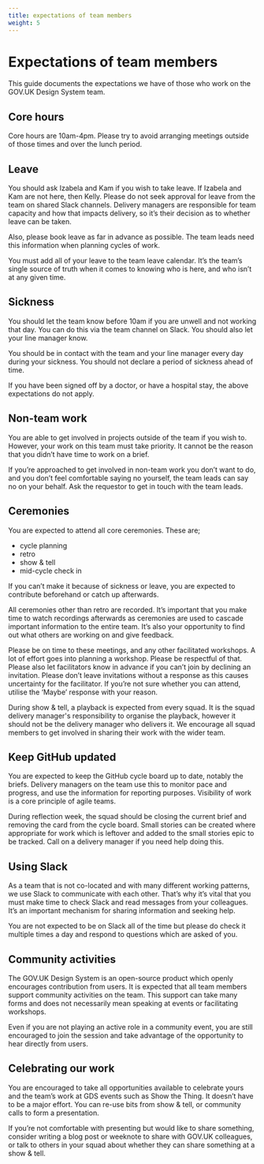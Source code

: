 ```yaml
---
title: expectations of team members
weight: 5
---
```


# Expectations of team members
This guide documents the expectations we have of those who work on the GOV.UK Design System team.

## Core hours
Core hours are 10am-4pm. Please try to avoid arranging meetings outside of those times and over the lunch period.

## Leave
You should ask Izabela and Kam if you wish to take leave. If Izabela and Kam are not here, then Kelly. Please do not seek approval for leave from the team on shared Slack channels. Delivery managers are responsible for team capacity and how that impacts delivery, so it’s their decision as to whether leave can be taken.

Also, please book leave as far in advance as possible. The team leads need this information when planning cycles of work.

You must add all of your leave to the team leave calendar. It’s the team’s single source of truth when it comes to knowing who is here, and who isn’t at any given time.

## Sickness

You should let the team know before 10am if you are unwell and not working that day. You can do this via the team channel on Slack. You should also let your line manager know. 

You should be in contact with the team and your line manager every day during your sickness. You should not declare a period of sickness ahead of time.

If you have been signed off by a doctor, or have a hospital stay, the above expectations do not apply.

## Non-team work

You are able to get involved in projects outside of the team if you wish to. However, your work on this team must take priority. It cannot be the reason that you didn’t have time to work on a brief. 

If you’re approached to get involved in non-team work you don’t want to do, and you don’t feel comfortable saying no yourself, the team leads can say no on your behalf. Ask the requestor to get in touch with the team leads.

## Ceremonies

You are expected to attend all core ceremonies. These are;

- cycle planning
- retro
- show & tell
- mid-cycle check in

If you can’t make it because of sickness or leave, you are expected to contribute beforehand or catch up afterwards.

All ceremonies other than retro are recorded. It’s important that you make time to watch recordings afterwards as ceremonies are used to cascade important information to the entire team. It’s also your opportunity to find out what others are working on and give feedback.

Please be on time to these meetings, and any other facilitated workshops. A lot of effort goes into planning a workshop. Please be respectful of that. Please also let facilitators know in advance if you can’t join by declining an invitation. Please don’t leave invitations without a response as this causes uncertainty for the facilitator.  If you’re not sure whether you can attend, utilise the ‘Maybe’ response with your reason.

During show & tell, a playback is expected from every squad. It is the squad delivery manager's responsibility to organise the playback, however it should not be the delivery manager who delivers it. We encourage all squad members to get involved in sharing their work with the wider team.

## Keep GitHub updated

You are expected to keep the GitHub cycle board up to date, notably the briefs. Delivery managers on the team use this to monitor pace and progress, and use the information for reporting purposes. Visibility of work is a core principle of agile teams.

During reflection week, the squad should be closing the current brief and removing the card from the cycle board. Small stories can be created where appropriate for work which is leftover and added to the small stories epic to be tracked. Call on a delivery manager if you need help doing this.

## Using Slack

As a team that is not co-located and with many different working patterns, we use Slack to communicate with each other. That’s why it’s vital that you must make time to check Slack and read messages from your colleagues. It’s an important mechanism for sharing information and seeking help. 

You are not expected to be on Slack all of the time but please do check it multiple times a day and respond to questions which are asked of you.

## Community activities

The GOV.UK Design System is an open-source product which openly encourages contribution from users. It is expected that all team members support community activities on the team. This support can take many forms and does not necessarily mean speaking at events or facilitating workshops.

Even if you are not playing an active role in a community event, you are still encouraged to join the session and take advantage of the opportunity to hear directly from users.

## Celebrating our work

You are encouraged to take all opportunities available to celebrate yours and the team’s work at GDS events such as Show the Thing. It doesn’t have to be a major effort. You can re-use bits from show & tell, or community calls to form a presentation.

If you’re not comfortable with presenting but would like to share something, consider writing a blog post or weeknote to share with GOV.UK colleagues, or talk to others in your squad about whether they can share something at a show & tell.
